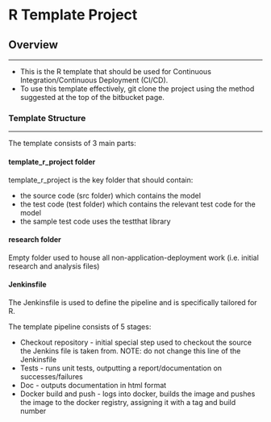 # R Template Project

## Overview
-------------
* This is the R template that should be used for Continuous Integration/Continuous Deployment (CI/CD).
* To use this template effectively, git clone the project using the method suggested at the top of the bitbucket page.

### Template Structure
-------------------------
The template consists of 3 main parts:

#### template_r_project folder
template_r_project is the key folder that should contain:

* the source code (src folder) which contains the model
* the test code (test folder) which contains the relevant test code for the model
* the sample test code uses the testthat library 

#### research folder
Empty folder used to house all non-application-deployment work (i.e. initial research and analysis files)

#### Jenkinsfile
The Jenkinsfile is used to define the pipeline and is specifically tailored for R.

The template pipeline consists of 5 stages:

* Checkout repository  - initial special step used to checkout the source the Jenkins file is taken from. NOTE: do not change this line of the Jenkinsfile
* Tests - runs unit tests, outputting a report/documentation on successes/failures
* Doc - outputs documentation in html format
* Docker build and push - logs into docker, builds the image and pushes the image to the docker registry, assigning it with a tag and build number
